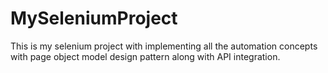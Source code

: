 # MySeleniumProject
This is my selenium project with implementing all the automation concepts with page object model design pattern along with API integration.

